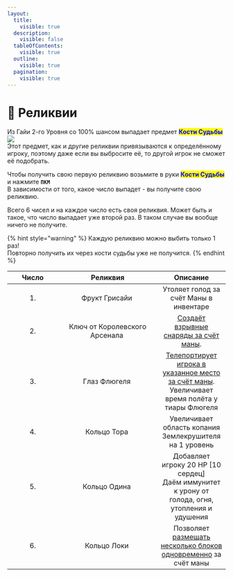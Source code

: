 ```yaml
---
layout:
  title:
    visible: true
  description:
    visible: false
  tableOfContents:
    visible: true
  outline:
    visible: true
  pagination:
    visible: true
---
```


# 🔸 Реликвии

Из Гайи 2-го Уровня со 100% шансом выпадает предмет <mark style="color:blue;">**Кости Судьбы**</mark> ![](https://lh7-us.googleusercontent.com/iDDPA8jP6-B4C-KdGAG6xlzPjov7Gokoa2YYUveXjTVcElmE94ZyBE68FhgFNxoBWxxPHR3qEPjmAeVRZlt150acgfrvBi0BWK4ttwNrcxhD25Ao1\_yR2zSikmBSFrDQAZwmf8rb8o1-Ls9H8jgMjBE)\
Этот предмет, как и другие реликвии привязываются к определённому игроку, поэтому даже если вы выбросите её, то другой игрок не сможет её подобрать.

Чтобы получить свою первую реликвию возьмите в руки <mark style="color:blue;">**Кости Судьбы**</mark> и нажмите **`ПКМ`** \
В зависимости от того, какое число выпадет - вы получите свою реликвию.&#x20;

Всего 6 чисел и на каждое число есть своя реликвия. Может быть и такое, что число выпадает уже второй раз. В таком случае вы вообще ничего не получите.&#x20;

{% hint style="warning" %}
Каждую реликвию можно выбить только 1 раз! \
Повторно получить их через кости судьбы уже не получится.
{% endhint %}

<table data-full-width="true"><thead><tr><th width="101.66666666666669" align="center">Число</th><th width="212" align="center">Реликвия</th><th align="center">Описание</th></tr></thead><tbody><tr><td align="center">1.</td><td align="center">Фрукт Грисайи <img src="https://lh7-us.googleusercontent.com/6B-m5v31yiEzQkSnda_asVD8_ygSc79EKGl4C7fXFoxkx-L2FaE4smNKOcZL_Oiv8_vhhusbZdak4nLZ6C9rrbMMNJsm439_XaBpYGdAOK91E3LFTwNO0nlgaDX4_2q0gRlQB_JvkeieLHz46o4Abuw" alt=""></td><td align="center">Утоляет голод за счёт Маны в инвентаре</td></tr><tr><td align="center">2.</td><td align="center">Ключ от Королевского Арсенала <img src="https://lh7-us.googleusercontent.com/Ahdj0_CttqBqayQ0qRpX3cKWMmX5LfrKLSZDqkWpGsMgE2rDqao7-9PIUsbwULl9hVuJ9zH-KGSgfdqnsvB2_7fozYGFw9I2LKn6pdCL1VjWBNMsa0mgkvP0pekt82vblN7Q8Fae2oR3VabZYs25LWI" alt=""></td><td align="center"><a data-footnote-ref href="#user-content-fn-1">Создаёт взрывные снаряды за счёт маны</a>. </td></tr><tr><td align="center">3.</td><td align="center">Глаз Флюгеля <img src="https://lh7-us.googleusercontent.com/NzB6L3BJI6oi9aqxsXvmFI8Hx0XkKCZRSlboETVg_9j6e5Z2dFfU_27xNl0MztQV8ELaUGzQWPYNizoXJ_b9VVrdtv_0thDGK67N18Ss3PZABdc52Dh5kZqncNz-hdPP4hQMUzZvHiPEdmtjbTII8ZI" alt=""></td><td align="center"><a data-footnote-ref href="#user-content-fn-2">Телепортирует игрока в указанное место за счёт маны</a>.<br>Увеличивает время полёта у тиары Флюгеля</td></tr><tr><td align="center">4.</td><td align="center">Кольцо Тора <img src="https://lh7-us.googleusercontent.com/x4mUkcFopc7ENbarEdFbFMM-fIz2qq6bnoMHNvP5Vgpe8WAbYhwkOsbdzEkm9y-iM_6SMxcNpjaVWwQ0NKUhlH9uRzQEbJH3xAR_2dEb8axQDB0e-4bVZRWF9hJZNdNvOdtPjSrNQ0NusVox83_NVcY" alt=""></td><td align="center">Увеличивает область копания Землекрушителя на 1 уровень</td></tr><tr><td align="center">5.</td><td align="center">Кольцо Одина <img src="https://lh7-us.googleusercontent.com/mQ-yxflPsicP0FA3ixlIxCDBcdre8QD7-POoZQN1nfywk7NgtsuWsVJhTruwTYaFEtqY0yBGrfv3-jjOSY4Jnf1o23J6eUT-oFeFgBBk9tDK8saD0auxNfj5Qi8-4tMwTCL7q2ACH6ltElI2Et7MAEg" alt=""></td><td align="center">Добавляет игроку 20 HP [10 сердец]<br>Даём иммунитет к урону от голода, огня, утопления и удушения </td></tr><tr><td align="center">6.</td><td align="center">Кольцо Локи <img src="https://lh7-us.googleusercontent.com/ZDU3jDQYU7XpnJaYz6uwmg3aOn8gYXHLFVX707CzSppStDN4uJpKWYOURIh0oMGOWNHcjOqdfYef_a8B1wlV7MsP3MOMgsnpu8hJJH2T6PfYY5SSdkeQylvxeDJXnnAmdEz-41DP8x80tYIqiFqIHhE" alt=""></td><td align="center">Позволяет <a data-footnote-ref href="#user-content-fn-3">размещать несколько блоков одновременно</a> за счёт маны</td></tr></tbody></table>

[^1]: Зажмите **`ПКМ`** для создания снарядов. Направьте свой взгляд на нужную цель и отпустите **`ПКМ`**.\
    _<mark style="color:green;">Не наносит урон по блокам</mark>_

[^2]: Возьмите Глаз Флюгеля в руки и нажмите **`Shift + ПКМ`** для создания точки.\
    Для телепортации удерживайте **`ПКМ`**

[^3]: Для создания шаблона строительства выделяйте нужную структуру нажимая рукой **`Shift + ПКМ`** \
    Для строительства возьмите нужный блок и с зажатым **`Shift`** установите его
